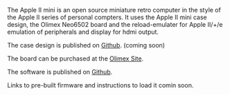 The Apple II mini is an open source miniature retro computer in the style of the Apple II series of personal compters. It uses the Apple II mini case design, the Olimex Neo6502 board and the reload-emulater for Apple II/+/e emulation of peripherals and display for hdmi output.

The case design is published on [Github](https://berlonce.github.io/apple-ii-mini). (coming soon)

The board can be purchased at the [Olimex Site](https://www.olimex.com/Products/Retro-Computers/Neo6502).

The software is published on [Github](https://github.com/vsladkov/reload-emulator).

Links to pre-built firmware and instructions to load it comin soon.
